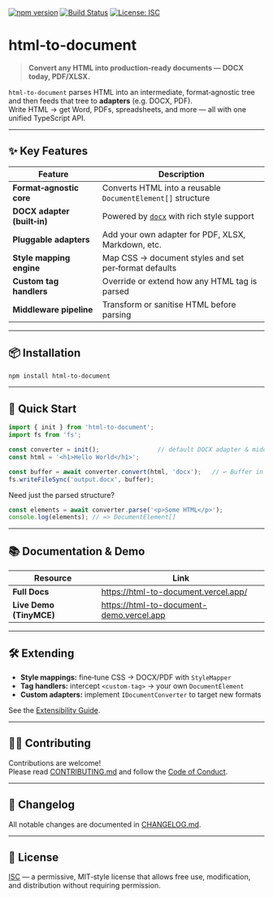 <!-- prettier-ignore-start -->
[![npm version](https://img.shields.io/npm/v/html-to-document.svg)](https://www.npmjs.com/package/html-to-document)
[![Build Status](https://github.com/ChipiKaf/html-to-document/actions/workflows/ci.yml/badge.svg)](https://github.com/ChipiKaf/html-to-document/actions)
[![License: ISC](https://img.shields.io/npm/l/html-to-document.svg)](LICENSE)
<!-- prettier-ignore-end -->

# html‑to‑document

> **Convert any HTML into production‑ready documents — DOCX today, PDF/XLSX.**

`html‑to‑document` parses HTML into an intermediate, format‑agnostic tree and then feeds that tree to **adapters** (e.g. DOCX, PDF).  
Write HTML → get Word, PDFs, spreadsheets, and more — all with one unified TypeScript API.

---

## ✨ Key Features
| Feature | Description |
|---------|-------------|
| **Format‑agnostic core** | Converts HTML into a reusable `DocumentElement[]` structure |
| **DOCX adapter (built‑in)** | Powered by [`docx`](https://npmjs.com/package/docx) with rich style support |
| **Pluggable adapters** | Add your own adapter for PDF, XLSX, Markdown, etc. |
| **Style mapping engine** | Map CSS → document styles and set per‑format defaults |
| **Custom tag handlers** | Override or extend how any HTML tag is parsed |
| **Middleware pipeline** | Transform or sanitise HTML before parsing |

---

## 📦 Installation
```bash
npm install html-to-document
```

---

## 🚀 Quick Start
```ts
import { init } from 'html-to-document';
import fs from 'fs';

const converter = init();                // default DOCX adapter & middleware
const html = '<h1>Hello World</h1>';

const buffer = await converter.convert(html, 'docx');   // ↩️ Buffer in Node / Blob in browser
fs.writeFileSync('output.docx', buffer);
```

Need just the parsed structure?
```ts
const elements = await converter.parse('<p>Some HTML</p>');
console.log(elements); // => DocumentElement[]
```

---

## 📚 Documentation & Demo
| Resource | Link |
|----------|------|
| **Full Docs** | https://html-to-document.vercel.app/ |
| **Live Demo (TinyMCE)** | https://html-to-document-demo.vercel.app |

---

## 🛠 Extending
- **Style mappings:** fine‑tune CSS → DOCX/PDF with `StyleMapper`
- **Tag handlers:** intercept `<custom-tag>` → your own `DocumentElement`
- **Custom adapters:** implement `IDocumentConverter` to target new formats

See the [Extensibility Guide](https://html-to-document.vercel.app/docs/extensibility).

---

## 🧑‍💻 Contributing
Contributions are welcome!  
Please read [CONTRIBUTING.md](CONTRIBUTING.md) and follow the [Code of Conduct](CODE_OF_CONDUCT.md).

---

## 📝 Changelog
All notable changes are documented in [CHANGELOG.md](CHANGELOG.md).

---

## 📄 License
[ISC](LICENSE) — a permissive, MIT‑style license that allows free use, modification, and distribution without requiring permission.
